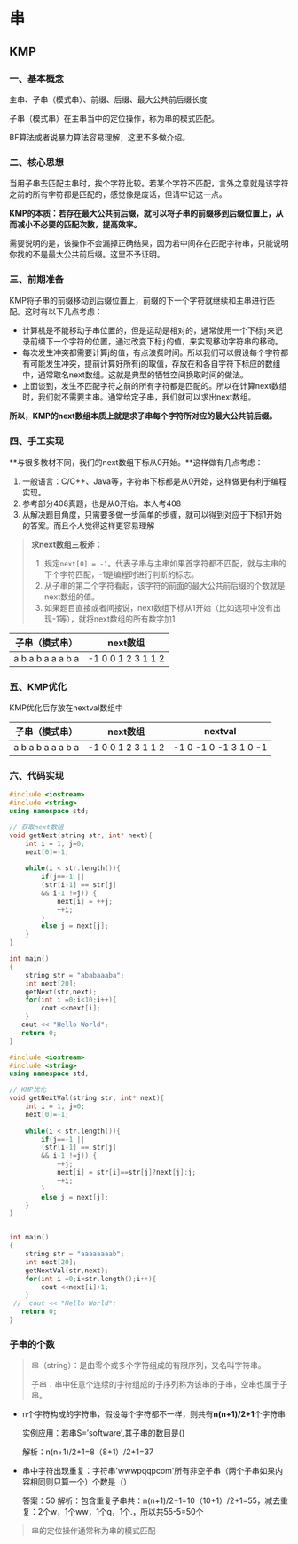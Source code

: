 # 串

## KMP

### 一、基本概念

主串、子串（模式串）、前缀、后缀、最大公共前后缀长度

子串（模式串）在主串当中的定位操作，称为串的模式匹配。

BF算法或者说暴力算法容易理解，这里不多做介绍。



### 二、核心思想

当用子串去匹配主串时，挨个字符比较。若某个字符不匹配，言外之意就是该字符之前的所有字符都是匹配的，感觉像是废话，但请牢记这一点。

**KMP的本质：若存在最大公共前后缀，就可以将子串的前缀移到后缀位置上，从而减小不必要的匹配次数，提高效率。**

需要说明的是，该操作不会漏掉正确结果，因为若中间存在匹配字符串，只能说明你找的不是最大公共前后缀。这里不予证明。



### 三、前期准备

KMP将子串的前缀移动到后缀位置上，前缀的下一个字符就继续和主串进行匹配。这时有以下几点考虑：

* 计算机是不能移动子串位置的，但是运动是相对的，通常使用一个下标`j`来记录前缀下一个字符的位置，通过改变下标`j`的值，来实现移动字符串的移动。
* 每次发生冲突都需要计算j的值，有点浪费时间。所以我们可以假设每个字符都有可能发生冲突，提前计算好所有j的取值，存放在和各自字符下标应的数组中，通常取名next数组。这就是典型的牺牲空间换取时间的做法。
* 上面谈到，发生不匹配字符之前的所有字符都是匹配的。所以在计算next数组时，我们就不需要主串。通常给定子串，我们就可以求出next数组。

**所以，KMP的next数组本质上就是求子串每个字符所对应的最大公共前后缀。**

### 四、手工实现

**与很多教材不同，我们的next数组下标从0开始。**这样做有几点考虑：

1. 一般语言：C/C++、Java等，字符串下标都是从0开始，这样做更有利于编程实现。
2. 参考部分408真题，也是从0开始。本人考408
3. 从解决题目角度，只需要多做一步简单的步骤，就可以得到对应于下标1开始的答案。而且个人觉得这样更容易理解

> **求next数组三板斧：**
>
> 1. 规定`next[0] = -1`。代表子串与主串如果首字符都不匹配，就与主串的下个字符匹配，-1是编程时进行判断的标志。
> 2. 从子串的第二个字符看起，该字符的前面的最大公共前后缀的个数就是next数组的值。
> 3. 如果题目直接或者间接说，next数组下标从1开始（比如选项中没有出现-1等），就将next数组的所有数字加1

| 子串（模式串）    | next数组           |
| ----------------- | ------------------ |
| a b a b a a a b a | -1 0 0 1 2 3 1 1 2 |





### 五、KMP优化

KMP优化后存放在nextval数组中

| 子串（模式串）    | next数组                   | nextval                       |
| ----------------- | -------------------------- | ----------------------------- |
| a b a b a a a b a | -1  0  0  1  2  3  1  1  2 | -1  0  -1  0  -1  3  1  0  -1 |





### 六、代码实现

```cpp
#include <iostream>
#include <string>
using namespace std;

// 获取next数组
void getNext(string str, int* next){
	int i = 1, j=0;
	next[0]=-1;
	
	while(i < str.length()){
	    if(j==-1 || 
	    (str[i-1] == str[j] 
	    && i-1 !=j)) {
	        next[i] = ++j;
	        ++i;
	    }
	    else j = next[j];
	}
}

int main()
{
    string str = "ababaaaba";
    int next[20];
    getNext(str,next);
    for(int i =0;i<10;i++){
        cout <<next[i];
    }
   cout << "Hello World";
   return 0;
}

```



```cpp
#include <iostream>
#include <string>
using namespace std;

// KMP优化
void getNextVal(string str, int* next){
	int i = 1, j=0;
	next[0]=-1;
	
	while(i < str.length()){
	    if(j==-1 || 
	    (str[i-1] == str[j] 
	    && i-1 !=j)) {
	        ++j;
	        next[i] = str[i]==str[j]?next[j]:j;
	        ++i;
	    }
	    else j = next[j];
	}
}


int main()
{
    string str = "aaaaaaaab";
    int next[20];
    getNextVal(str,next);
    for(int i =0;i<str.length();i++){
        cout <<next[i]+1;
    }
 //  cout << "Hello World";
   return 0;
}
```







### 子串的个数

> 串（string）：是由零个或多个字符组成的有限序列，又名叫字符串。
>
> 子串：串中任意个连续的字符组成的子序列称为该串的子串，空串也属于子串。



* n个字符构成的字符串，假设每个字符都不一样，则共有**n(n+1)/2+1**个字符串

  实例应用：若串S=′software′,其子串的数目是()

  解析：n(n+1)/2+1=8（8+1）/2+1=37

* 串中字符出现重复：字符串'wwwpqqpcom'所有非空子串（两个子串如果内容相同则只算一个）个数是（）

  答案：50
  解析：包含重复子串共：n(n+1)/2+1=10（10+1）/2+1=55，减去重复：2个w，1个ww，1个q，1个.，所以共55-5=50个

> 串的定位操作通常称为串的模式匹配





